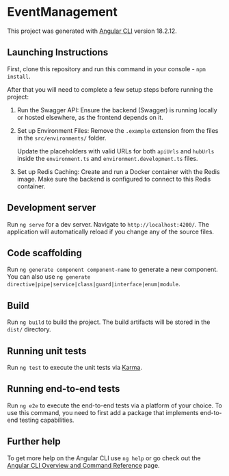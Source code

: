 # EventManagement

This project was generated with [Angular CLI](https://github.com/angular/angular-cli) version 18.2.12.

## Launching Instructions

First, clone this repository and run this command in your console - `npm install`.

After that you will need to complete a few setup steps before running the project:

1. Run the Swagger API:
   Ensure the backend (Swagger) is running locally or hosted elsewhere, as the frontend depends on it.

2. Set up Environment Files:
   Remove the `.example` extension from the files in the `src/environments/` folder.

   Update the placeholders with valid URLs for both `apiUrls` and `hubUrls` inside the `environment.ts` and `environment.development.ts` files.

3. Set up Redis Caching:
   Create and run a Docker container with the Redis image.
   Make sure the backend is configured to connect to this Redis container.

## Development server

Run `ng serve` for a dev server. Navigate to `http://localhost:4200/`. The application will automatically reload if you change any of the source files.

## Code scaffolding

Run `ng generate component component-name` to generate a new component. You can also use `ng generate directive|pipe|service|class|guard|interface|enum|module`.

## Build

Run `ng build` to build the project. The build artifacts will be stored in the `dist/` directory.

## Running unit tests

Run `ng test` to execute the unit tests via [Karma](https://karma-runner.github.io).

## Running end-to-end tests

Run `ng e2e` to execute the end-to-end tests via a platform of your choice. To use this command, you need to first add a package that implements end-to-end testing capabilities.

## Further help

To get more help on the Angular CLI use `ng help` or go check out the [Angular CLI Overview and Command Reference](https://angular.dev/tools/cli) page.
